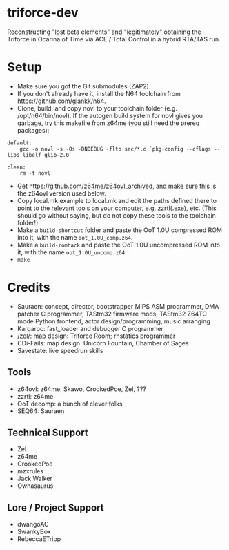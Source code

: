 # triforce-dev

Reconstructing "lost beta elements" and "legitimately" obtaining the Triforce in Ocarina of Time via ACE / Total Control in a hybrid RTA/TAS run.


# Setup

- Make sure you got the Git submodules (ZAP2).
- If you don't already have it, install the N64 toolchain from https://github.com/glankk/n64.
- Clone, build, and copy novl to your toolchain folder (e.g. /opt/n64/bin/novl). If the autogen build system for novl gives you garbage, try this makefile from z64me (you still need the prereq packages):
```
default:
	gcc -o novl -s -Os -DNDEBUG -flto src/*.c `pkg-config --cflags --libs libelf glib-2.0`

clean:
	rm -f novl
```
- Get https://github.com/z64me/z64ovl_archived, and make sure this is the z64ovl version used below.
- Copy local.mk.example to local.mk and edit the paths defined there to point to the relevant tools on your computer, e.g. zzrtl(.exe), etc. (This should go without saying, but do not copy these tools to the toolchain folder!)
- Make a `build-shortcut` folder and paste the OoT 1.0U compressed ROM into it, with the name `oot_1.0U_comp.z64`.
- Make a `build-romhack` and paste the OoT 1.0U uncompressed ROM into it, with the name `oot_1.0U_uncomp.z64`.
- `make`


# Credits

- Sauraen: concept, director, bootstrapper MIPS ASM programmer, DMA patcher C programmer, TAStm32 firmware mods, TAStm32 Z64TC mode Python frontend, actor design/programming, music arranging
- Kargaroc: fast_loader and debugger C programmer
- /zel/: map design: Triforce Room; rhstatics programmer
- CDi-Fails: map design: Unicorn Fountain, Chamber of Sages
- Savestate: live speedrun skills

## Tools

- z64ovl: z64me, Skawo, CrookedPoe, Zel, ???
- zzrtl: z64me
- OoT decomp: a bunch of clever folks
- SEQ64: Sauraen

## Technical Support

- Zel
- z64me
- CrookedPoe
- mzxrules
- Jack Walker
- Ownasaurus

## Lore / Project Support

- dwangoAC
- SwankyBox
- RebeccaETripp
